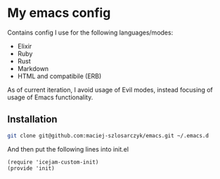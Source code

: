# My emacs config

Contains config I use for the following languages/modes:

* Elixir
* Ruby
* Rust
* Markdown
* HTML and compatibile (ERB)

As of current iteration, I avoid usage of Evil modes, instead focusing of usage of Emacs functionality.

## Installation

```bash
git clone git@github.com:maciej-szlosarczyk/emacs.git ~/.emacs.d
```

And then put the following lines into init.el

```emacs
(require 'icejam-custom-init)
(provide 'init)
```
